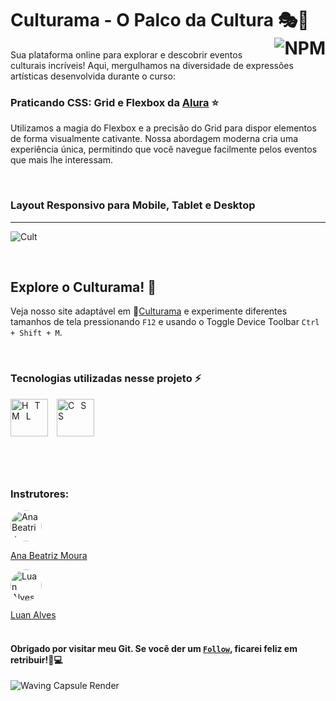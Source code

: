 # Culturama - O Palco da Cultura 🎭🎉 <a href="https://github.com/Rodolfo-Sampaio/Culturama/blob/main/LICENSE"><img src="https://img.shields.io/npm/l/react" alt="NPM" align="right"></a>

Sua plataforma online para explorar e descobrir eventos culturais incríveis! Aqui, mergulhamos na diversidade de expressões artísticas desenvolvida durante o curso:
### Praticando CSS: Grid e Flexbox da [Alura](https://cursos.alura.com.br/course/praticando-css-grid-flexbox) ⭐
Utilizamos a magia do Flexbox e a precisão do Grid para dispor elementos de forma visualmente cativante. Nossa abordagem moderna cria uma experiência única, permitindo que você navegue facilmente pelos eventos que mais lhe interessam.

<br>

### Layout Responsivo para Mobile, Tablet e Desktop
___
![Cult](https://github.com/Rodolfo-Sampaio/Culturama/assets/96917363/abb723d0-e81d-45fc-98b5-1322204bd301)



<br>

##  Explore o Culturama! 👀
Veja nosso site adaptável em 🚩[Culturama](https://culturama-xi.vercel.app/) e experimente diferentes tamanhos de tela pressionando `F12` e usando o Toggle Device Toolbar `Ctrl + Shift + M`.

<br>

### Tecnologias utilizadas nesse projeto ⚡
<span style="letter-spacing: 10px">
   <img src="https://skillicons.dev/icons?i=html" title="HTML" width="60px"/>
   <img src="https://skillicons.dev/icons?i=css" title="CSS" width="60px"/>
</span>

#

<br>

### Instrutores:

<a href="https://github.com/beatrizmouradev">
  <img src="https://avatars.githubusercontent.com/u/76708357?v=4" alt="Ana Beatriz Moura" style="border-radius: 50%; width: 50px; height: 50px;">
</a>

[Ana Beatriz Moura](https://github.com/beatrizmouradev)

<a href="https://www.linkedin.com/in/luanalvesdev/">
  <img src="https://media.licdn.com/dms/image/C4E03AQEYV6-AbrWjSA/profile-displayphoto-shrink_200_200/0/1644505759993?e=1708560000&v=beta&t=Voswju-FBFZP0N1L7Ltj7FBRt2CtDC4-VwS8JEu2FTc" alt="Luan Alves" style="border-radius: 50%; width: 50px; height: 50px;">
</a>

[Luan Alves](https://www.linkedin.com/in/luanalvesdev/)
<br>
<br>
#### Obrigado por visitar meu Git. Se você der um [`Follow`](https://github.com/Rodolfo-Sampaio), ficarei feliz em retribuir!🚀💻

<img src="https://capsule-render.vercel.app/api?type=waving&color=DAA520&height=100&section=footer" alt="Waving Capsule Render">

